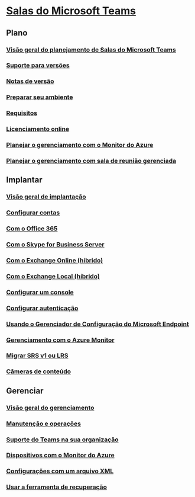 # [Salas do Microsoft Teams](index.md)
## Plano
### [Visão geral do planejamento de Salas do Microsoft Teams](rooms-plan.md)
### [Suporte para versões](rooms-lifecycle-support.md)
### [Notas de versão](rooms-release-note.md)
### [Preparar seu ambiente](rooms-prep.md)
### [Requisitos](requirements.md)
### [Licenciamento online](rooms-licensing.md)
### [Planejar o gerenciamento com o Monitor do Azure](azure-monitor-plan.md)
### [Planejar o gerenciamento com sala de reunião gerenciada](managed-meeting-rooms.md)

## Implantar
### [Visão geral de implantação](rooms-deploy.md)
### [Configurar contas](rooms-configure-accounts.md)
### [Com o Office 365](with-office-365.md)
### [Com o Skype for Business Server](with-skype-for-business-server-2015.md)
### [Com o Exchange Online (híbrido)](with-exchange-online.md)
### [Com o Exchange Local (híbrido)](with-exchange-on-premises.md)
### [Configurar um console](console.md)
### [Configurar autenticação](rooms-authentication.md)
### [Usando o Gerenciador de Configuração do Microsoft Endpoint](rooms-scale.md)
### [Gerenciamento com o Azure Monitor](azure-monitor-deploy.md)
### [Migrar SRS v1 ou LRS](lrs-migration.md)
### [Câmeras de conteúdo](content-camera.md)

## Gerenciar
### [Visão geral do gerenciamento](rooms-manage.md)
### [Manutenção e operações](rooms-operations.md)
### [Suporte do Teams na sua organização](known-issues.md)
### [Dispositivos com o Monitor do Azure](azure-monitor-manage.md)
### [Configurações com um arquivo XML](xml-config-file.md)
### [Usar a ferramenta de recuperação](recovery-tool.md)

